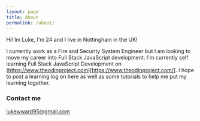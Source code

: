 ```yaml
---
layout: page
title: About
permalink: /about/
---
```


Hi! Im Luke, I'm 24 and I live in Nottingham in the UK!

I currently work as a Fire and Security System Engineer but I am looking to move my career into Full Stack JavaScript development. I'm currently self learning Full Stack JavaScript Development on (https://www.theodinproject.com)[https://www.theodinproject.com/]. I hope to post a learning log on here as well as some tutorials to help me put my learning together.

### Contact me

[lukewward95@gmail.com](mailto:email@domain.com)
